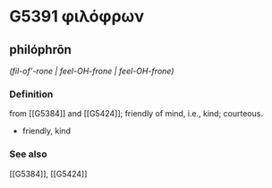 # G5391 φιλόφρων

## philóphrōn

_(fil-of'-rone | feel-OH-frone | feel-OH-frone)_

### Definition

from [[G5384]] and [[G5424]]; friendly of mind, i.e., kind; courteous.

- friendly, kind

### See also

[[G5384]], [[G5424]]

